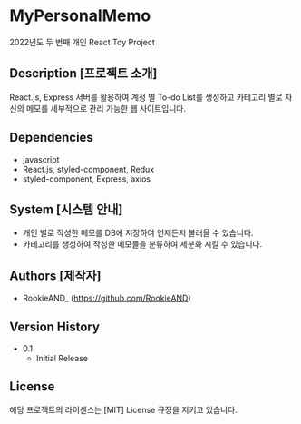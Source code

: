 # MyPersonalMemo

2022년도 두 번째 개인 React Toy Project

## Description [프로젝트 소개]

React.js, Express 서버를 활용하여 계정 별 To-do List를 생성하고
카테고리 별로 자신의 메모를 세부적으로 관리 가능한 웹 사이트입니다.

## Dependencies

-   javascript
-   React.js, styled-component, Redux
-   styled-component, Express, axios

## System [시스템 안내]

-   개인 별로 작성한 메모를 DB에 저장하여 언제든지 불러올 수 있습니다.
-   카테고리를 생성하여 작성한 메모들을 분류하여 세분화 시킬 수 있습니다.

## Authors [제작자]

-   RookieAND\_ (https://github.com/RookieAND)

## Version History

-   0.1
    -   Initial Release

## License

해당 프로젝트의 라이센스는 [MIT] License 규정을 지키고 있습니다.
